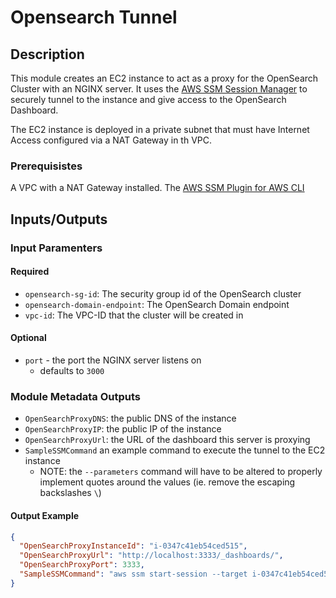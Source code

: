 # Opensearch Tunnel


## Description

This module creates an EC2 instance to act as a proxy for the OpenSearch Cluster with an NGINX server.  It uses the [AWS SSM Session Manager](https://docs.aws.amazon.com/systems-manager/latest/userguide/session-manager.html) to securely tunnel to the instance and give access to the OpenSearch Dashboard.


The EC2 instance is deployed in a private subnet that must have Internet Access configured via a NAT Gateway in th VPC.

### Prerequisistes

A VPC with a NAT Gateway installed.
The [AWS SSM Plugin for AWS CLI](https://docs.aws.amazon.com/systems-manager/latest/userguide/session-manager-working-with-install-plugin.html)

## Inputs/Outputs

### Input Paramenters

#### Required

- `opensearch-sg-id`: The security group id of the OpenSearch cluster
- `opensearch-domain-endpoint`: The OpenSearch Domain endpoint
- `vpc-id`: The VPC-ID that the cluster will be created in

#### Optional
- `port` - the port the NGINX server listens on 
  - defaults to `3000`


### Module Metadata Outputs
- `OpenSearchProxyDNS`: the public DNS of the instance
- `OpenSearchProxyIP`: the public IP of the instance
- `OpenSearchProxyUrl`: the URL of the dashboard this server is proxying
- `SampleSSMCommand` an example command to execute the tunnel to the EC2 instance 
  - NOTE: the `--parameters` command will have to be altered to properly implement quotes around the values (ie. remove the escaping backslashes `\`)


#### Output Example
```json
{
  "OpenSearchProxyInstanceId": "i-0347c41eb54ced515",
  "OpenSearchProxyUrl": "http://localhost:3333/_dashboards/",
  "OpenSearchProxyPort": 3333,
  "SampleSSMCommand": "aws ssm start-session --target i-0347c41eb54ced515 --document-name AWS-StartPortForwardingSession --parameters '{\"portNumber\": [\"3333\"], \"localPortNumber\": [\"3333\"]}'"
}

```
